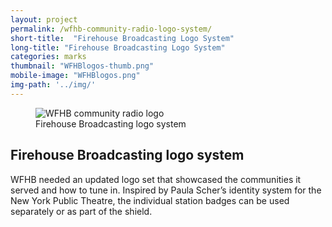 ```yaml
---
layout: project
permalink: /wfhb-community-radio-logo-system/
short-title:  "Firehouse Broadcasting Logo System"
long-title: "Firehouse Broadcasting Logo System"
categories: marks
thumbnail: "WFHBlogos-thumb.png"
mobile-image: "WFHBlogos.png"
img-path: '../img/'
---
```


<figure> 
<img src="{{ page.img-path }}WFHBlogos.png" alt="WFHB community radio logo"/>
<figcaption>Firehouse Broadcasting logo system</figcaption>
</figure>
<div class="project-meta">
	<h2>Firehouse Broadcasting logo&nbsp;system</h2>
	<p>WFHB needed an updated logo set that showcased the communities it served and how to tune in. Inspired by Paula Scher&rsquo;s identity system for the New York Public Theatre, the individual station badges can be used separately or as part of the shield.</p>
</div>
